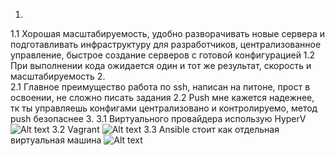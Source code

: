 1.	
1.1 Хорошая масштабируемость, удобно разворачивать новые сервера и подготавливать инфраструктуру для разработчиков, централизованное управление, быстрое создание серверов с готовой конфигурацией
1.2 При выполнении кода ожидается один и тот же результат, скорость и масштабируемость
2.	
2.1 Главное преимущество работа по ssh, написан на питоне, прост в освоении, не сложно писать задания
2.2 Push мне кажется надежнее, тк ты управляешь конфигами централизовано и контролируемо, метод push безопаснее 
3. 
3.1 Виртуального провайдера использую HyperV
![Alt text](https://github.com/maks1001281/devops-netology/tree/main/Image/HyperV.png?raw=true "Optional Title")
3.2 Vagrant
![Alt text](https://github.com/maks1001281/devops-netology/tree/main/Image/Vagrant.png?raw=true "Optional Title")
3.3 Ansible стоит как отдельная виртуальная машина
![Alt text](https://github.com/maks1001281/devops-netology/tree/main/Image/Ansible.png?raw=true "Optional Title")

